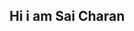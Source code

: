 ## Hi i am Sai Charan

<!--
**SaiCharan9652/SaiCharan9652** is a ✨ _special_ ✨ repository because its `README.md` (this file) appears on your GitHub profile.

Here are some ideas to get you started:

- 🔭 I’m currently persuing my BTECH on Artificial Intelligence...
- 🌱 I’m currently learning ...
- 👯 I’m looking to collaborate on ...
- 🤔 I’m looking for help with reactjs ...
- 💬 Ask me about ...
- 📫 How to reach me: veldandisaichar@gmail.com...
- 😄 Pronouns: ...
- ⚡ Fun fact: ...
-->
